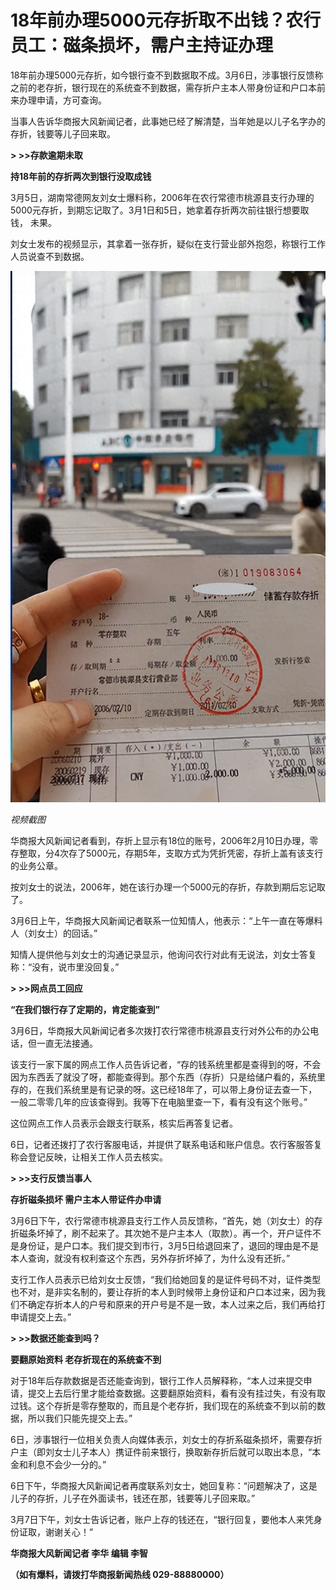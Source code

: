 # 18年前办理5000元存折取不出钱？农行员工：磁条损坏，需户主持证办理

18年前办理5000元存折，如今银行查不到数据取不成。3月6日，涉事银行反馈称之前的老存折，银行现在的系统查不到数据，需存折户主本人带身份证和户口本前来办理申请，方可查询。

当事人告诉华商报大风新闻记者，此事她已经了解清楚，当年她是以儿子名字办的存折，钱要等儿子回来取。

**> >>存款逾期未取**

**持18年前的存折两次到银行没取成钱**

3月5日，湖南常德网友刘女士爆料称，2006年在农行常德市桃源县支行办理的5000元存折，到期忘记取了。3月1日和5日，她拿着存折两次前往银行想要取钱，
未果。

刘女士发布的视频显示，其拿着一张存折，疑似在支行营业部外抱怨，称银行工作人员说查不到数据。

![c29f12b22025dc64a48c394b6a95be46.jpg](https://raw.githubusercontent.com/qqhsx/qqnews_image/main/2024/03/08/18年前办理5000元存折取不出钱？农行员工：磁条损坏，需户主持证办理/c29f12b22025dc64a48c394b6a95be46.jpg)

_视频截图_

华商报大风新闻记者看到，存折上显示有18位的账号，2006年2月10日办理，零存整取，分4次存了5000元，存期5年，支取方式为凭折凭密，存折上盖有该支行的业务公章。

按刘女士的说法，2006年，她在该行办理一个5000元的存折，存款到期后忘记取了。

3月6日上午，华商报大风新闻记者联系一位知情人，他表示：“上午一直在等爆料人（刘女士）的回话。”

知情人提供他与刘女士的沟通记录显示，他询问农行对此有无说法，刘女士答复称：“没有，说市里没回复。”

**> >>网点员工回应**

**“在我们银行存了定期的，肯定能查到”**

3月6日，华商报大风新闻记者多次拨打农行常德市桃源县支行对外公布的办公电话，但一直无法接通。

该支行一家下属的网点工作人员告诉记者，“存的钱系统里都是查得到的呀，不会因为东西丢了就没了呀，都能查得到。那个东西（存折）只是给储户看的，系统里存的，在我们系统里是有记录的呀。这已经18年了，可以带上身份证去查一下，一般二零零几年的应该查得到。我等下在电脑里查一下，看有没有这个账号。”

这位网点工作人员表示会跟支行联系，核实后再答复记者。

6日，记者还拨打了农行客服电话，并提供了联系电话和账户信息。农行客服答复称会登记反映，让相关工作人员去核实。

**> >>支行反馈当事人**

**存折磁条损坏 需户主本人带证件办申请**

3月6日下午，农行常德市桃源县支行工作人员反馈称，“首先，她（刘女士）的存折磁条坏掉了，刷不起来了。其次她不是户主本人（取款）。再一个，开户证件不是身份证，是户口本。我们提交到市行，3月5日给退回来了，退回的理由是不是本人查询，就没有权利查这个东西，另外存折坏掉了，为什么没有还折。”

支行工作人员表示已给刘女士反馈，“我们给她回复的是证件号码不对，证件类型也不对，是非实名制的，要让存折的本人到时候带上身份证和户口本过来，因为我们不确定存折本人的户号和原来的开户号是不是一致，本人过来之后，我们再给打申请提交上去。”

**> >>数据还能查到吗？**

**要翻原始资料 老存折现在的系统查不到**

对于18年后存款数据是否还能查询到，银行工作人员解释称，“本人过来提交申请，提交上去后行里才能给查数据。这要翻原始资料，看有没有挂过失，有没有取过钱。这个存折是零存整取的，而且是个老存折，我们现在的系统查不到以前的数据，所以我们只能先提交上去。”

6日，涉事银行一位相关负责人向媒体表示，刘女士的存折系磁条损坏，需要存折户主（即刘女士儿子本人）携证件前来银行，换取新存折后就可以取出本息，“本金和利息不会少一分的。”

6日下午，华商报大风新闻记者再度联系刘女士，她回复称：“问题解决了，这是儿子的存折，儿子在外面读书，钱还在那，钱要等儿子回来取。”

3月7日下午，刘女士告诉记者，账户上存的钱还在，“银行回复，要他本人来凭身份证取，谢谢关心！”

**华商报大风新闻记者 李华 编辑 李智**

**（如有爆料，请拨打华商报新闻热线 029-88880000）**

